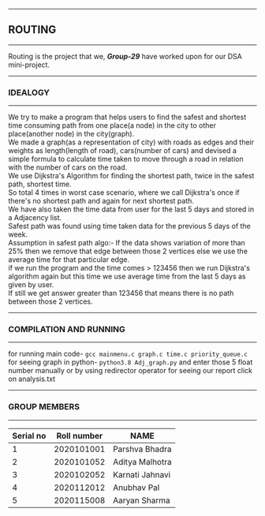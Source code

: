 ***
## ROUTING
***
Routing is the project that we, **_Group-29_** have worked upon for our DSA mini-project.
***
### IDEALOGY
***
We try to make a program that helps users to find the safest and shortest time consuming path from one place(a node) in the city to other place(another node) in the city(graph).<br />
We made a graph(as a representation of city) with roads as edges and their weights as length(length of road), cars(number of cars) and devised a simple formula to calculate time taken to move through a road in relation with the number of cars on the road.<br />
We use Dijkstra's Algorithm for finding the shortest path, twice in the safest path, shortest time.<br />
So total 4 times in worst case scenario, where we call Dijkstra's once if there's no shortest path and again for next shortest path.<br />
We have also taken the time data from user for the last 5 days and stored in a Adjacency list.<br />
Safest path was found using time taken data for the previous 5 days of the week.<br />
Assumption in safest path algo:- If the data shows variation of more than 25% then we remove that edge between those 2 vertices else we use the average time for that particular edge.<br />
if we run the program and the time comes > 123456 then we run Dijkstra's algorithm again but this time we use average time from the last 5 days as given by user.<br />
If still we get answer greater than 123456 that means there is no path between those 2 vertices.<br />
***
### COMPILATION AND RUNNING
***
for running main code-
```gcc mainmenu.c graph.c time.c priority_queue.c``` 
for seeing graph in python- 
```python3.8 Adj_graph.py``` 
and enter those 5 float number manually or by using redirector operator
for seeing our report click on analysis.txt
***
### GROUP MEMBERS
***
|Serial no|Roll number  | NAME           | 
|-----    |------       |------          |
|   1     |2020101001   |Parshva Bhadra  | 
|   2     |2020101052   |Aditya Malhotra |  
|   3     |2020102052   |Karnati Jahnavi |
|   4     |2020112012   |Anubhav Pal     |
|   5     |2020115008   |Aaryan Sharma   |

